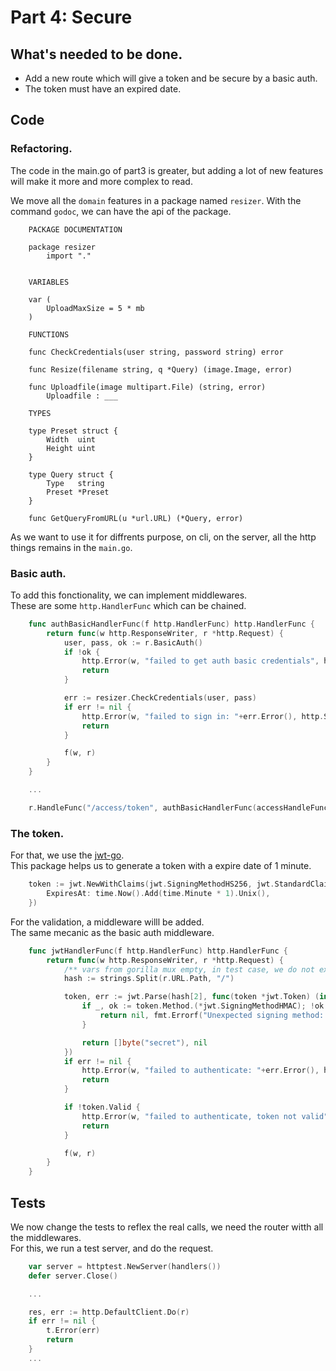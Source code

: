 # Part 4: Secure

## What's needed to be done.
 - Add a new route which will give a token and be secure by a basic auth.
 - The token must have an expired date.

## Code

### Refactoring.

The code in the main.go of part3 is greater, but adding a lot of new features will make it 
more and more complex to read.

We move all the `domain` features in a package named `resizer`. With the command `godoc`, we can have 
the api of the package.

```
    PACKAGE DOCUMENTATION

    package resizer
        import "."


    VARIABLES

    var (
        UploadMaxSize = 5 * mb
    )

    FUNCTIONS

    func CheckCredentials(user string, password string) error

    func Resize(filename string, q *Query) (image.Image, error)

    func Uploadfile(image multipart.File) (string, error)
        Uploadfile : ___

    TYPES

    type Preset struct {
        Width  uint
        Height uint
    }

    type Query struct {
        Type   string
        Preset *Preset
    }

    func GetQueryFromURL(u *url.URL) (*Query, error)
```

As we want to use it for diffrents purpose, on cli, on the server, all the http things
remains in the `main.go`.

### Basic auth.

To add this fonctionality, we can implement middlewares.  
These are some `http.HandlerFunc` which can be chained.

```go
    func authBasicHandlerFunc(f http.HandlerFunc) http.HandlerFunc {
        return func(w http.ResponseWriter, r *http.Request) {
            user, pass, ok := r.BasicAuth()
            if !ok {
                http.Error(w, "failed to get auth basic credentials", http.StatusForbidden)
                return
            }

            err := resizer.CheckCredentials(user, pass)
            if err != nil {
                http.Error(w, "failed to sign in: "+err.Error(), http.StatusForbidden)
                return
            }

            f(w, r)
        }
    }

    ...

	r.HandleFunc("/access/token", authBasicHandlerFunc(accessHandleFunc)).Methods("GET")    
```

### The token.

For that, we use the [jwt-go](github.com/dgrijalva/jwt-go).  
This package helps us to generate a token with a expire date of 1 minute.

```go 
	token := jwt.NewWithClaims(jwt.SigningMethodHS256, jwt.StandardClaims{
		ExpiresAt: time.Now().Add(time.Minute * 1).Unix(),
	})
```

For the validation, a middleware willl be added.  
The same mecanic as the basic auth middleware.  

```go
    func jwtHandlerFunc(f http.HandlerFunc) http.HandlerFunc {
        return func(w http.ResponseWriter, r *http.Request) {
            /** vars from gorilla mux empty, in test case, we do not execute the router */
            hash := strings.Split(r.URL.Path, "/")

            token, err := jwt.Parse(hash[2], func(token *jwt.Token) (interface{}, error) {
                if _, ok := token.Method.(*jwt.SigningMethodHMAC); !ok {
                    return nil, fmt.Errorf("Unexpected signing method: %v", token.Header["alg"])
                }

                return []byte("secret"), nil
            })
            if err != nil {
                http.Error(w, "failed to authenticate: "+err.Error(), http.StatusUnauthorized)
                return
            }

            if !token.Valid {
                http.Error(w, "failed to authenticate, token not valid", http.StatusUnauthorized)
                return
            }

            f(w, r)
        }
    }
```

## Tests 

We now change the tests to reflex the real calls, we need the router witth all the middlewares.  
For this, we run a test server, and do the request.

```go
	var server = httptest.NewServer(handlers())
	defer server.Close()

    ...

    res, err := http.DefaultClient.Do(r)
	if err != nil {
		t.Error(err)
		return
    }
    ...
```